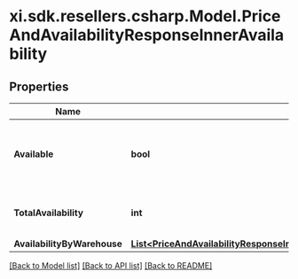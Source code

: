 # xi.sdk.resellers.csharp.Model.PriceAndAvailabilityResponseInnerAvailability

## Properties

Name | Type | Description | Notes
------------ | ------------- | ------------- | -------------
**Available** | **bool** | Boolean that indicates if the product ordered is available | [optional] 
**TotalAvailability** | **int** | The total amount of available products | [optional] 
**AvailabilityByWarehouse** | [**List&lt;PriceAndAvailabilityResponseInnerAvailabilityAvailabilityByWarehouseInner&gt;**](PriceAndAvailabilityResponseInnerAvailabilityAvailabilityByWarehouseInner.md) |  | [optional] 

[[Back to Model list]](../README.md#documentation-for-models) [[Back to API list]](../README.md#documentation-for-api-endpoints) [[Back to README]](../README.md)

